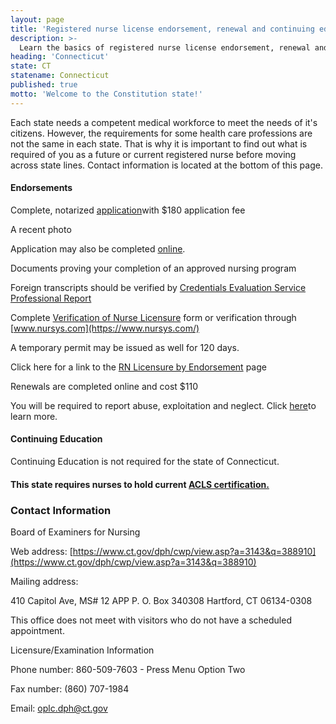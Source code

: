 ```yaml
---
layout: page
title: 'Registered nurse license endorsement, renewal and continuing education in Connecticut | ACLS Training Center'
description: >-
  Learn the basics of registered nurse license endorsement, renewal and continuing education in Connecticut.
heading: 'Connecticut'
state: CT
statename: Connecticut
published: true
motto: 'Welcome to the Constitution state!'
---
```


Each state needs a competent medical workforce to meet the needs of it's
citizens. However, the requirements for some health care professions are
not the same in each state. That is why it is important to find out what
is required of you as a future or current registered nurse before moving
across state lines. Contact information is located at the bottom of this
page.

#### Endorsements

Complete, notarized
[application](https://www.ct.gov/dph/lib/dph/practitioner_licensing_and_investigations/plis/nursing/rn/rn_app_only.pdf)with
\$180 application fee

A recent photo

Application may also be completed
[online](https://www.elicense.ct.gov/).

Documents proving your completion of an approved nursing program

Foreign transcripts should be verified by [Credentials Evaluation
Service Professional
Report](https://www.cgfns.org/services/ces-professional-report/)

Complete [Verification of Nurse
Licensure](https://www.ct.gov/dph/lib/dph/practitioner_licensing_and_investigations/plis/nursing/rn/rn_licverif_form.pdf)
form or verification through [www.nursys.com](https://www.nursys.com/)

A temporary permit may be issued as well for 120 days.

Click here for a link to the [RN Licensure by
Endorsement](https://www.ct.gov/dph/cwp/view.asp?a=3121&q=389428&dphNav_GID=1821)
page

Renewals are completed online and cost \$110

You will be required to report abuse, exploitation and neglect. Click
[here](https://www.ct.gov/dph/cwp/view.asp?a=3121&q=389520&dphNav=|&dphNav_GID=1821)to
learn more.

#### Continuing Education

Continuing Education is not required for the state of Connecticut.

#### This state requires nurses to hold current [ACLS certification.](https://www.acls.net/connecticut-acls-pals-bls.htm)

### Contact Information

Board of Examiners for Nursing

Web address:
[https://www.ct.gov/dph/cwp/view.asp?a=3143&q=388910](https://www.ct.gov/dph/cwp/view.asp?a=3143&q=388910)

Mailing address:

410 Capitol Ave, MS\# 12 APP
P. O. Box 340308
Hartford, CT 06134-0308

This office does not meet with visitors who do not have a scheduled
appointment.

Licensure/Examination Information

Phone number: 860-509-7603 - Press Menu Option Two

Fax number: (860) 707-1984

Email: oplc.dph@ct.gov